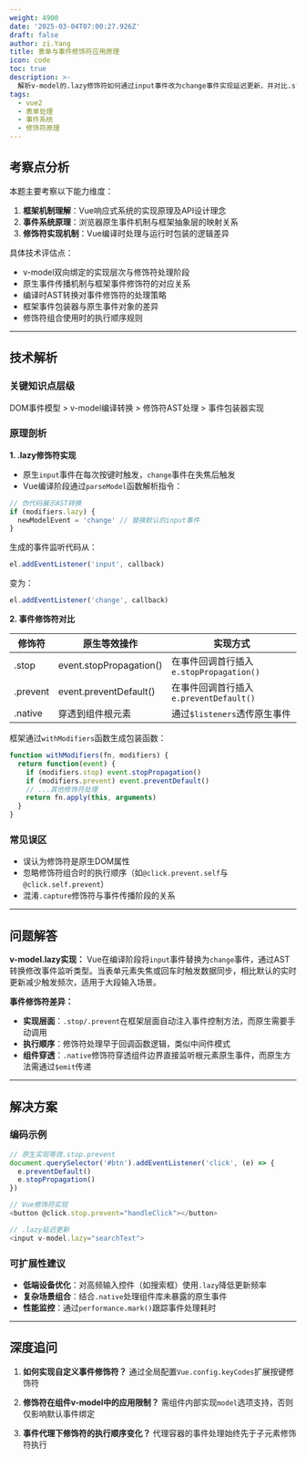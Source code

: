 ```yaml
---
weight: 4900
date: '2025-03-04T07:00:27.926Z'
draft: false
author: zi.Yang
title: 表单与事件修饰符应用原理
icon: code
toc: true
description: >-
  解析v-model的.lazy修饰符如何通过input事件改为change事件实现延迟更新，并对比.stop/.prevent等事件修饰符与原生event.preventDefault()在事件传播控制上的实现差异。
tags:
  - vue2
  - 表单处理
  - 事件系统
  - 修饰符原理
---
```




## 考察点分析

本题主要考察以下能力维度：

1. **框架机制理解**：Vue响应式系统的实现原理及API设计理念
2. **事件系统原理**：浏览器原生事件机制与框架抽象层的映射关系
3. **修饰符实现机制**：Vue编译时处理与运行时包装的逻辑差异

具体技术评估点：

- v-model双向绑定的实现层次与修饰符处理阶段
- 原生事件传播机制与框架事件修饰符的对应关系
- 编译时AST转换对事件修饰符的处理策略
- 框架事件包装器与原生事件对象的差异
- 修饰符组合使用时的执行顺序规则

---

## 技术解析

### 关键知识点层级

DOM事件模型 > v-model编译转换 > 修饰符AST处理 > 事件包装器实现

### 原理剖析

**1. .lazy修饰符实现**

- 原生`input`事件在每次按键时触发，`change`事件在失焦后触发
- Vue编译阶段通过`parseModel`函数解析指令：

```javascript
// 伪代码展示AST转换
if (modifiers.lazy) {
  newModelEvent = 'change' // 替换默认的input事件
}
```

生成的事件监听代码从：

```javascript
el.addEventListener('input', callback)
```

变为：

```javascript
el.addEventListener('change', callback)
```

**2. 事件修饰符对比**

| 修饰符 | 原生等效操作             | 实现方式                          |
|--------|--------------------------|-----------------------------------|
| .stop  | event.stopPropagation() | 在事件回调首行插入`e.stopPropagation()` |
| .prevent| event.preventDefault()  | 在事件回调首行插入`e.preventDefault()`  |
| .native| 穿透到组件根元素          | 通过`$listeners`透传原生事件         |

框架通过`withModifiers`函数生成包装函数：

```javascript
function withModifiers(fn, modifiers) {
  return function(event) {
    if (modifiers.stop) event.stopPropagation()
    if (modifiers.prevent) event.preventDefault()
    // ...其他修饰符处理
    return fn.apply(this, arguments)
  }
}
```

### 常见误区

- 误认为修饰符是原生DOM属性
- 忽略修饰符组合时的执行顺序（如`@click.prevent.self`与`@click.self.prevent`）
- 混淆`.capture`修饰符与事件传播阶段的关系

---

## 问题解答

**v-model.lazy实现：**
Vue在编译阶段将`input`事件替换为`change`事件，通过AST转换修改事件监听类型。当表单元素失焦或回车时触发数据同步，相比默认的实时更新减少触发频次，适用于大段输入场景。

**事件修饰符差异：**

- **实现层面**：`.stop/.prevent`在框架层面自动注入事件控制方法，而原生需要手动调用
- **执行顺序**：修饰符处理早于回调函数逻辑，类似中间件模式
- **组件穿透**：`.native`修饰符穿透组件边界直接监听根元素原生事件，而原生方法需通过`$emit`传递

---

## 解决方案

### 编码示例

```javascript
// 原生实现等效.stop.prevent
document.querySelector('#btn').addEventListener('click', (e) => {
  e.preventDefault()
  e.stopPropagation()
})

// Vue修饰符实现
<button @click.stop.prevent="handleClick"></button>

// .lazy延迟更新
<input v-model.lazy="searchText">
```

### 可扩展性建议

- **低端设备优化**：对高频输入控件（如搜索框）使用`.lazy`降低更新频率
- **复杂场景组合**：结合`.native`处理组件库未暴露的原生事件
- **性能监控**：通过`performance.mark()`跟踪事件处理耗时

---

## 深度追问

1. **如何实现自定义事件修饰符？**
   通过全局配置`Vue.config.keyCodes`扩展按键修饰符

2. **修饰符在组件v-model中的应用限制？**
   需组件内部实现`model`选项支持，否则仅影响默认事件绑定

3. **事件代理下修饰符的执行顺序变化？**
   代理容器的事件处理始终先于子元素修饰符执行

